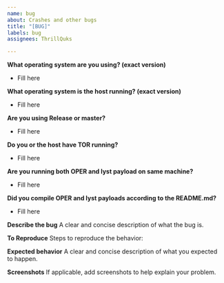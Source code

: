 ```yaml
---
name: bug
about: Crashes and other bugs
title: "[BUG]"
labels: bug
assignees: ThrillQuks

---
```


**What operating system are you using? (exact version)**
- Fill here

**What operating system is the host running? (exact version)**
- Fill here

**Are you using Release or master?**
- Fill here

**Do you or the host have TOR running?**
- Fill here

**Are you running both OPER and lyst payload on same machine?**
- Fill here

**Did you compile OPER and lyst payloads according to the README.md?**
- Fill here

**Describe the bug**
A clear and concise description of what the bug is.

**To Reproduce**
Steps to reproduce the behavior:

**Expected behavior**
A clear and concise description of what you expected to happen.

**Screenshots**
If applicable, add screenshots to help explain your problem.

